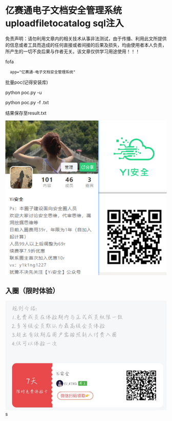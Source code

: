 # 亿赛通电子文档安全管理系统 uploadfiletocatalog sql注入

免责声明：请勿利用文章内的相关技术从事非法测试，由于传播、利用此文所提供的信息或者工具而造成的任何直接或者间接的后果及损失，均由使用者本人负责，所产生的一切不良后果与作者无关。该文章仅供学习用途使用！！！

fofa

```
  app="亿赛通-电子文档安全管理系统"  
```

批量poc(记得安装库)

python poc.py -u 

python poc.py -f  .txt

结果保存至result.txt

![image-20240202203022822](assets/image-20240202203022822.png)

## 入圈（限时体验）



![image-20240121123620660](assets/image-20240121123620660.png)s

